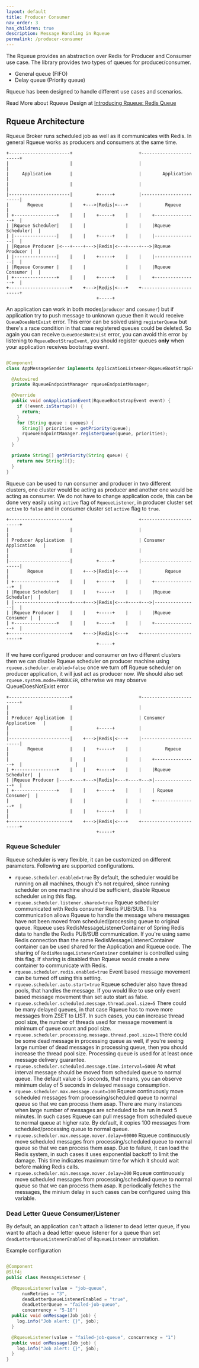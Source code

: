 ```yaml
---
layout: default
title: Producer Consumer
nav_order: 3
has_children: true
description: Message Handling in Rqueue
permalink: /producer-consumer
---
```



The Rqueue provides an abstraction over Redis for Producer and Consumer use case. The library
provides two types of queues for producer/consumer.

* General queue (FIFO)
* Delay queue (Priority queue)

Rqueue has been designed to handle different use cases and scenarios.

Read More about Rqueue Design at [Introducing Rqueue: Redis Queue][Introducing Rqueue]

Rqueue Architecture
--------------------
Rqueue Broker runs scheduled job as well as it communicates with Redis. In general Rqueue works as 
producers and consumers at the same time. 

```text
+-----------------------+                         +------------------------+
|                       |                         |                        |
|     Application       |                         |        Application     | 
|                       |                         |                        |
|-----------------------|         +-----+         |------------------------|
|       Rqueue          |    +--->|Redis|<---+    |         Rqueue         |
| +----------------+    |    |    +-----+    |    |    +----------------+  |                    
| |Rqueue Scheduler|    |    |               |    |    |Rqueue Scheduler|  |
| |----------------|    |    |    +-----+    |    |    |----------------|  |
| |Rqueue Producer |<---+----+--->|Redis|<---+----+--->|Rqueue Producer |  |
| |----------------|    |    |    +-----+    |    |    |----------------|  |
| |Rqueue Consumer |    |    |               |    |    |Rqueue Consumer |  |
| +----------------+    |    |    +-----+    |    |    +----------------+  |                
+-----------------------+    +--->|Redis|<---+    +------------------------+
                                  +-----+                                 
```  

An application can work in both modes(`producer` and `consumer`) but if application try to push message
to unknown queue then it would receive `QueueDoesNotExist` error. This error can be solved using 
`registerQueue` but there's a race condition in that case registered queues could be deleted.
So again you can receive `QueueDoesNotExist` error, you can avoid this error by listening to
`RqueueBootStrapEvent`, you should register queues **only** when your application receives bootstrap
event.

```java

@Component
class AppMessageSender implements ApplicationListener<RqueueBootStrapEvent> {

  @Autowired
  private RqueueEndpointManager rqueueEndpointManager;

  @Override
  public void onApplicationEvent(RqueueBootstrapEvent event) {
    if (!event.isStartup()) {
      return;
    }
    for (String queue : queues) {
      String[] priorities = getPriority(queue);
      rqueueEndpointManager.registerQueue(queue, priorities);
    }
  }

  private String[] getPriority(String queue) {
    return new String[]{};
  }
} 
```

Rqueue can be used to run consumer and producer in two different clusters, one cluster would be 
acting as producer and another one would be acting as consumer. We do not have to change application
code, this can be done very easily using `active` flag of `RqueueListener`, in producer cluster
set `active` to `false` and in consumer cluster set `active` flag to `true`.

```text
+-----------------------+                         +------------------------+
|                       |                         |                        |
| Producer Application  |                         | Consumer Application   | 
|                       |                         |                        |
|-----------------------|         +-----+         |------------------------|
|       Rqueue          |    +--->|Redis|<---+    |         Rqueue         |
| +----------------+    |    |    +-----+    |    |    +----------------+  |                    
| |Rqueue Scheduler|    |    |    +-----+    |    |    |Rqueue Scheduler|  |
| |----------------+----+----+--->|Redis|<---+----+--->|----------------|  |
| |Rqueue Producer |    |    |    +-----+    |    |    |Rqueue Consumer |  |
| +----------------+    |    |    +-----+    |    |    +----------------+  |
+-----------------------+    +--->|Redis|<---+    +------------------------+
                                  +-----+                                 
```  

If we have configured producer and consumer on two different clusters then we can disable
Rqueue scheduler on producer machine using `rqueue.scheduler.enabled=false` once we turn off Rqueue
scheduler on producer application, it will just act as producer now. We should also set 
`rqueue.system.mode=PRODUCER`, otherwise we may observe QueueDoesNotExist error

```text
+-----------------------+                         +------------------------+
|                       |                         |                        |
| Producer Application  |                         | Consumer Application   | 
|                       |         +-----+         |                        |
|-----------------------|    +--->|Redis|<---+    |------------------------|
|       Rqueue          |    |    +-----+    |    |         Rqueue         |
|                       |    |               |    |    +----------------+  |                    |
| +----------------+    |    |    +-----+    |    |    |Rqueue Scheduler|  |                    
| |Rqueue Producer |----+----+--->|Redis|<---+----+--->|----------------+  |
| +----------------+    |    |    +-----+    |    |    | Rqueue Consumer|  |
|                       |    |               |    |    +----------------+  |
|                       |    |    +-----+    |    |                        |
+-----------------------+    +--->|Redis|<---+    +------------------------+
                                  +-----+                                 
```  

### Rqueue Scheduler

Rqueue scheduler is very flexible, it can be customized on different parameters. Following are
supported configurations.

* `rqueue.scheduler.enabled=true` By default, the scheduler would be running on all machines, though
  it's not required, since running scheduler on one machine should be sufficient, disable Rqueue
  scheduler using this flag.
* `rqueue.scheduler.listener.shared=true` Rqueue scheduler communicated with Redis consumer Redis
  PUB/SUB. This communication allows Rqueue to handle the message where messages have not been moved
  from scheduled/processing queue to original queue. Rqueue uses RedisMessageListenerContainer of
  Spring Redis data to handle the Redis PUB/SUB communication. If you're using same Redis connection
  than the same RedisMessageListenerContainer container can be used shared for the Application and
  Rqueue code. The sharing of  `RedisMessageListenerContainer` container is controlled using this
  flag. If sharing is disabled than Rqueue would create a new container to communicate with Redis.
* `rqueue.scheduler.redis.enabled=true` Event based message movement can be turned off using this
  setting.
* `rqueue.scheduler.auto.start=true` Rqueue scheduler also have thread pools, that handles the
  message. If you would like to use only event based message movement than set auto start as false.
* `rqueue.scheduler.scheduled.message.thread.pool.size=5` There could be many delayed queues, in
  that case Rqueue has to move more messages from ZSET to LIST. In such cases, you can increase
  thread pool size, the number of threads used for message movement is minimum of queue count and
  pool size.
* `rqueue.scheduler.processing.message.thread.pool.size=1` there could be some dead message in
  processing queue as well, if you're seeing large number of dead messages in processing queue, then
  you should increase the thread pool size. Processing queue is used for at least once message
  delivery guarantee.
* `rqueue.scheduler.scheduled.message.time.interval=5000` At what interval message should be moved
  from scheduled queue to normal queue. The default value is 5 seconds, that means, you can observe
  minimum delay of 5 seconds in delayed message consumption.
* `rqueue.scheduler.max.message.count=100` Rqueue continuously move scheduled messages from
  processing/scheduled queue to normal queue so that we can process them asap. There are many
  instances when large number of messages are scheduled to be run in next 5 minutes. In such cases
  Rqueue can pull message from scheduled queue to normal queue at higher rate. By default, it copies
  100 messages from scheduled/processing queue to normal queue.
* `rqueue.scheduler.max.message.mover.delay=60000` Rqueue continuously move scheduled messages from
  processing/scheduled queue to normal queue so that we can process them asap. Due to failure, it
  can load the Redis system, in such cases it uses exponential backoff to limit the damage. This
  time indicates maximum time for which it should wait before making Redis calls.
* `rqueue.scheduler.min.message.mover.delay=200` Rqueue continuously move scheduled messages from
  processing/scheduled queue to normal queue so that we can process them asap. It periodically
  fetches the messages, the minium delay in such cases can be configured using this variable.

### Dead Letter Queue Consumer/Listener

By default, an application can't attach a listener to dead letter queue, if you want to attach a
dead letter queue listener for a queue than set `deadLetterQueueListenerEnabled` of `RqueueListener`
annotation.

Example configuration

```java

@Component
@Slf4j
public class MessageListener {

  @RqueueListener(value = "job-queue",
      numRetries = "3",
      deadLetterQueueListenerEnabled = "true",
      deadLetterQueue = "failed-job-queue",
      concurrency = "5-10")
  public void onMessage(Job job) {
    log.info("Job alert: {}", job);
  }

  @RqueueListener(value = "failed-job-queue", concurrency = "1")
  public void onMessage(Job job) {
    log.info("Job alert: {}", job);
  }
}
```

[Introducing Rqueue]: https://sonus21.medium.com/introducing-rqueue-redis-queue-d344f5c36e1b
